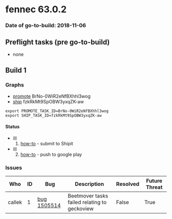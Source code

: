 # fennec 63.0.2

### Date of go-to-build: 2018-11-06

## Preflight tasks (pre go-to-build)
- none

## Build 1  

### Graphs
* [promote](https://tools.taskcluster.net/push-inspector/#/BrNo-0WiR2eNfBXhhl3wog) BrNo-0WiR2eNfBXhhl3wog
* [ship](https://tools.taskcluster.net/push-inspector/#/fzkRkMt9SpOBW3yxqZK-aw) fzkRkMt9SpOBW3yxqZK-aw
```
export PROMOTE_TASK_ID=BrNo-0WiR2eNfBXhhl3wog
export SHIP_TASK_ID=fzkRkMt9SpOBW3yxqZK-aw
```


#### Status
- [x] 1.  [how-to](https://wiki.mozilla.org/Release:Release_Automation_on_Mercurial:Starting_a_Release#Submit_to_Ship_It)  - submit to Shipit
- [x] 2.  [how-to](https://github.com/mozilla-releng/releasewarrior-2.0/blob/master/docs/release-promotion/mobile/howto.md)  - push to google play

### Issues
| Who                 | ID               | Bug                                                                 | Description                | Resolved                | Future Threat                |
| ------------------- | ---------------- | ------------------------------------------------------------------- | -------------------------- | ----------------------- | ---------------------------- |
| callek  | 1 | [bug 1505514](https://bugzil.la/1505514)        | Beetmover tasks failed relating to geckoview | False | True |

